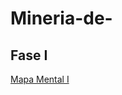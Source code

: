 # Mineria-de-
## Fase I
[Mapa Mental I](https://github.com/SergioOviedoMartinez/Mineria-de-datos/blob/main/MapaMental_1_1750532.pdf)
